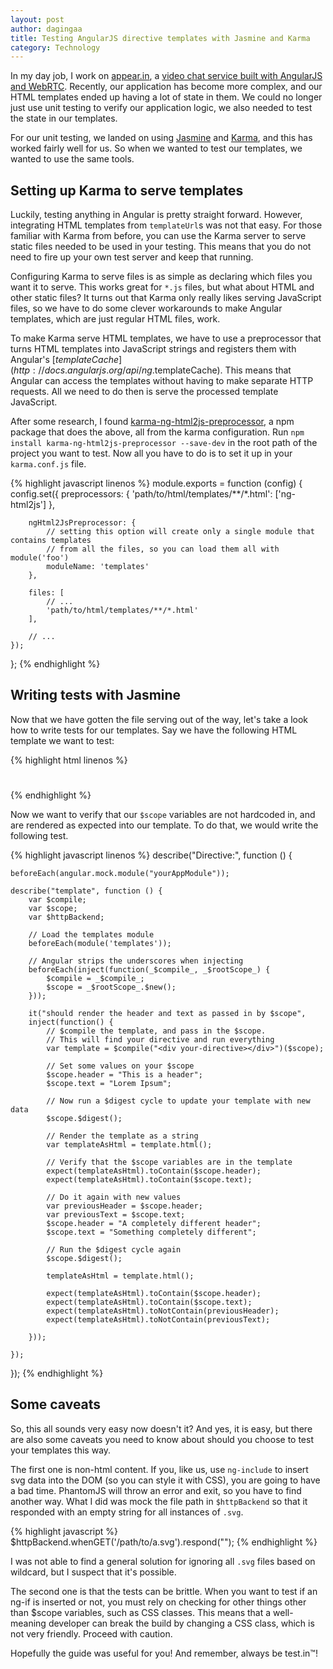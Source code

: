 ```yaml
---
layout: post
author: dagingaa
title: Testing AngularJS directive templates with Jasmine and Karma
category: Technology
---
```


In my day job, I work on [appear.in](https://appear.in),
a [video chat service built with AngularJS and WebRTC](http://comoyo.github.io/blog/2013/08/05/video-meetings-in-the-browser-using-webrtc-and-angularjs/).
Recently, our application has become more complex, and our HTML templates ended
up having a lot of state in them. We could no longer just use unit testing to
verify our application logic, we also needed to test the state in our
templates.

For our unit testing, we landed on using
[Jasmine](http://pivotal.github.io/jasmine/) and
[Karma](http://karma-runner.github.io/), and this has worked fairly well for
us. So when we wanted to test our templates, we wanted to use the same tools.

## Setting up Karma to serve templates
Luckily, testing anything in Angular is pretty straight forward. However,
integrating HTML templates from `templateUrl`s was not that easy. For those
familiar with Karma from before, you can use the Karma server to serve static
files needed to be used in your testing. This means that you do not need to
fire up your own test server and keep that running.

Configuring Karma to serve files is as simple as declaring which files you want
it to serve. This works great for `*.js` files, but what about HTML and other
static files? It turns out that Karma only really likes serving JavaScript
files, so we have to do some clever workarounds to make Angular templates,
which are just regular HTML files, work.

To make Karma serve HTML templates, we have to use a preprocessor that turns
HTML templates into JavaScript strings and registers them with Angular's
[$templateCache](http://docs.angularjs.org/api/ng.$templateCache). This means
that Angular can access the templates without having to make separate HTTP
requests. All we need to do then is serve the processed template JavaScript.

After some research, I found
[karma-ng-html2js-preprocessor](https://github.com/karma-runner/karma-ng-html2js-preprocessor),
a npm package that does the above, all from the karma configuration. Run `npm
install karma-ng-html2js-preprocessor --save-dev` in the root path of the
project you want to test. Now all you have to do is to set it up in your `karma.conf.js` file.

{% highlight javascript linenos %}
module.exports = function (config) {
    config.set({
        preprocessors: {
            'path/to/html/templates/**/*.html': ['ng-html2js']
        },

        ngHtml2JsPreprocessor: {
            // setting this option will create only a single module that contains templates
            // from all the files, so you can load them all with module('foo')
            moduleName: 'templates'
        },

        files: [
            // ...
            'path/to/html/templates/**/*.html'
        ],

        // ...
    });
};
{% endhighlight %}

## Writing tests with Jasmine
Now that we have gotten the file serving out of the way, let's take a look how
to write tests for our templates. Say we have the following HTML template we want to test:

{% highlight html linenos %}
<h1 ng-bind="header"></h1>
<p ng-bind="text"></p>
{% endhighlight %}

Now we want to verify that our `$scope` variables are not hardcoded in, and are
rendered as expected into our template. To do that, we would write the
following test.

{% highlight javascript linenos %}
describe("Directive:", function () {

    beforeEach(angular.mock.module("yourAppModule"));

    describe("template", function () {
        var $compile;
        var $scope;
        var $httpBackend;

        // Load the templates module
        beforeEach(module('templates'));

        // Angular strips the underscores when injecting
        beforeEach(inject(function(_$compile_, _$rootScope_) {
            $compile = _$compile_;
            $scope = _$rootScope_.$new();
        }));

        it("should render the header and text as passed in by $scope",
        inject(function() {
            // $compile the template, and pass in the $scope.
            // This will find your directive and run everything
            var template = $compile("<div your-directive></div>")($scope);

            // Set some values on your $scope
            $scope.header = "This is a header";
            $scope.text = "Lorem Ipsum";

            // Now run a $digest cycle to update your template with new data
            $scope.$digest();

            // Render the template as a string
            var templateAsHtml = template.html();

            // Verify that the $scope variables are in the template
            expect(templateAsHtml).toContain($scope.header);
            expect(templateAsHtml).toContain($scope.text);

            // Do it again with new values
            var previousHeader = $scope.header;
            var previousText = $scope.text;
            $scope.header = "A completely different header";
            $scope.text = "Something completely different";

            // Run the $digest cycle again
            $scope.$digest();

            templateAsHtml = template.html();

            expect(templateAsHtml).toContain($scope.header);
            expect(templateAsHtml).toContain($scope.text);
            expect(templateAsHtml).toNotContain(previousHeader);
            expect(templateAsHtml).toNotContain(previousText);

        }));

    });
});
{% endhighlight %}

## Some caveats
So, this all sounds very easy now doesn't it? And yes, it is easy, but there
are also some caveats you need to know about should you choose to test your
templates this way.

The first one is non-html content. If you, like us, use `ng-include` to insert
svg data into the DOM (so you can style it with CSS), you are going to have a
bad time. PhantomJS will throw an error and exit, so you have to find another
way. What I did was mock the file path in `$httpBackend` so that it responded
with an empty string for all instances of `.svg`.


{% highlight javascript %}
$httpBackend.whenGET('/path/to/a.svg').respond("");
{% endhighlight %}

I was not able to find a general solution for ignoring all `.svg` files based
on wildcard, but I suspect that it's possible.

The second one is that the tests can be brittle. When you want to test if an
ng-if is inserted or not, you must rely on checking for other things other than
$scope variables, such as CSS classes. This means that a well-meaning developer
can break the build by changing a CSS class, which is not very friendly.
Proceed with caution.

Hopefully the guide was useful for you! And remember, always be test.in™!
